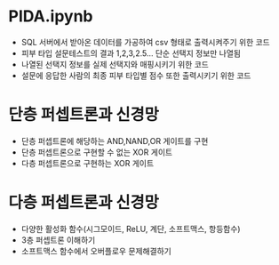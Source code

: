 # PIDA.ipynb
- SQL 서버에서 받아온 데이터를 가공하여 csv 형태로 출력시켜주기 위한 코드
- 피부 타입 설문테스트의 결과 1,2,3,2.5... 단순 선택지 정보만 나열됨
- 나열된 선택지 정보를 실제 선택지와 매핑시키기 위한 코드
- 설문에 응답한 사람의 최종 피부 타입별 점수 또한 출력시키기 위한 코드

# 단층 퍼셉트론과 신경망
- 단층 퍼셉트론에 해당하는 AND,NAND,OR 게이트를 구현
- 단층 퍼셉트론으로 구현할 수 없는 XOR 게이트
- 다층 퍼셉트론으로 구현하는 XOR 게이트

# 다층 퍼셉트론과 신경망
- 다양한 활성화 함수(시그모이드, ReLU, 계단, 소프트맥스, 항등함수)
- 3층 퍼셉트론 이해하기
- 소프트맥스 함수에서 오버플로우 문제해결하기
